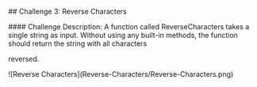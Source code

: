 \## Challenge 3: Reverse Characters

\#### Challenge  Description: A function called ReverseCharacters takes a single string as input. Without using any built-in methods, the function should return the string with all characters

reversed.

!\[Reverse Characters](Reverse-Characters/Reverse-Characters.png)

